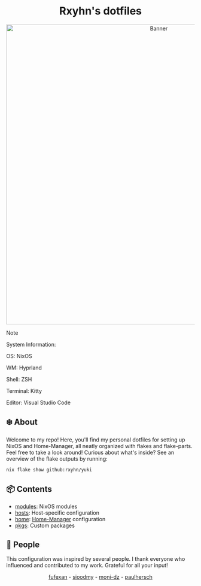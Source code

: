 <div style="text-align: center;">
    <h1>Rxyhn's dotfiles</h1>
</div>

<div style="text-align: center;">
   <a href="#">
        <img src="https://raw.githubusercontent.com/NixOS/nixos-artwork/master/logo/nixos-white.png" alt="Banner" width="800px" />
   </a>
</div>

> [!NOTE]
> System Information:
>
> OS: NixOS
>
> WM: Hyprland
>
> Shell: ZSH
>
> Terminal: Kitty
>
> Editor: Visual Studio Code

## :snowflake: About

Welcome to my repo! Here, you'll find my personal dotfiles for setting up NixOS and Home-Manager, all neatly organized with flakes and flake-parts. Feel free to take a look around! Curious about what's inside? See an overview of the flake outputs by running:

```sh
nix flake show github:rxyhn/yuki
```

## :package: Contents

- [modules](./modules): NixOS modules
- [hosts](./hosts): Host-specific configuration
- [home](./home): [Home-Manager](https://github.com/nix-community/home-manager) configuration
- [pkgs](./pkgs): Custom packages

## :busts_in_silhouette: People

This configuration was inspired by several people. I thank everyone who influenced and contributed to my work. Grateful for all your input!

<div style="text-align: center;">
    <a href="https://github.com/fufexan">fufexan</a> -
    <a href="https://github.com/sioodmy">sioodmy</a> -
    <a href="https://github.com/moni-dz">moni-dz</a> -
    <a href="https://github.com/paulhersch">paulhersch</a>
</div>
